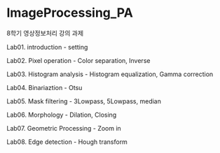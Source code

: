 # ImageProcessing_PA

8학기 영상정보처리 강의 과제

Lab01. introduction - setting

Lab02. Pixel operation - Color separation, Inverse

Lab03. Histogram analysis - Histogram equalization, Gamma correction

Lab04. Binariaztion - Otsu

Lab05. Mask filtering - 3Lowpass, 5Lowpass, median

Lab06. Morphology - Dilation, Closing

Lab07. Geometric Processing - Zoom in

Lab08. Edge detection - Hough transform
